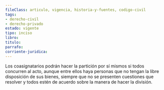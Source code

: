 ```yaml
---
fileClass: articulo, vigencia, historia-y-fuentes, codigo-civil
tags:
- derecho-civil
- derecho-privado
estado: vigente
tipo: inciso
libro:
titulo:
parrafo:
corriente-juridica:
---
```

Los coasignatarios podrán hacer la partición por sí mismos si todos concurren al acto, aunque entre ellos haya personas que no tengan la libre disposición de sus bienes, siempre que no se presenten cuestiones que resolver y todos estén de acuerdo sobre la manera de hacer la división.